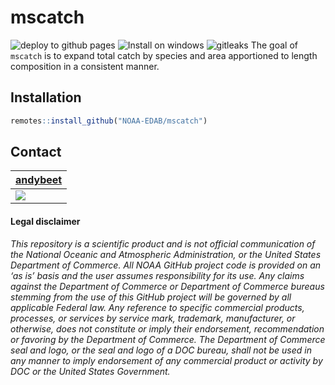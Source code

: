 
<!-- README.md is generated from README.Rmd. Please edit that file -->

# mscatch

![deploy to github
pages](https://github.com/NOAA-EDAB/mscatch/workflows/deploy%20to%20github%20pages/badge.svg)
![Install on
windows](https://github.com/NOAA-EDAB/mscatch/workflows/Install%20on%20windows/badge.svg)
![gitleaks](https://github.com/NOAA-EDAB/mscatch/workflows/gitleaks/badge.svg)
The goal of `mscatch` is to expand total catch by species and area
apportioned to length composition in a consistent manner.

## Installation

``` r
remotes::install_github("NOAA-EDAB/mscatch")
```

## Contact

| [andybeet](https://github.com/andybeet)                                                         |
|-------------------------------------------------------------------------------------------------|
| [![](https://avatars1.githubusercontent.com/u/22455149?s=100&v=4)](https://github.com/andybeet) |

#### Legal disclaimer

*This repository is a scientific product and is not official
communication of the National Oceanic and Atmospheric Administration, or
the United States Department of Commerce. All NOAA GitHub project code
is provided on an ‘as is’ basis and the user assumes responsibility for
its use. Any claims against the Department of Commerce or Department of
Commerce bureaus stemming from the use of this GitHub project will be
governed by all applicable Federal law. Any reference to specific
commercial products, processes, or services by service mark, trademark,
manufacturer, or otherwise, does not constitute or imply their
endorsement, recommendation or favoring by the Department of Commerce.
The Department of Commerce seal and logo, or the seal and logo of a DOC
bureau, shall not be used in any manner to imply endorsement of any
commercial product or activity by DOC or the United States Government.*

